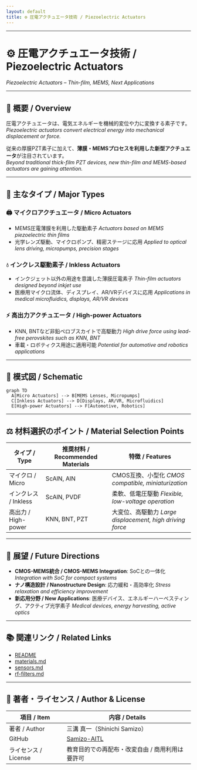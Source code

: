 ```yaml
---
layout: default
title: ⚙️ 圧電アクチュエータ技術 / Piezoelectric Actuators
---
```


---

# ⚙️ 圧電アクチュエータ技術 / Piezoelectric Actuators  
*Piezoelectric Actuators – Thin-film, MEMS, Next Applications*

---

## 📖 概要 / Overview

圧電アクチュエータは、電気エネルギーを機械的変位や力に変換する素子です。  
*Piezoelectric actuators convert electrical energy into mechanical displacement or force.*  

従来の厚膜PZT素子に加えて、**薄膜・MEMSプロセスを利用した新型アクチュエータ**が注目されています。  
*Beyond traditional thick-film PZT devices, new thin-film and MEMS-based actuators are gaining attention.*  

---

## 🔬 主なタイプ / Major Types

### 🖨 マイクロアクチュエータ / Micro Actuators
- MEMS圧電薄膜を利用した駆動素子 *Actuators based on MEMS piezoelectric thin films*  
- 光学レンズ駆動、マイクロポンプ、精密ステージに応用 *Applied to optical lens driving, micropumps, precision stages*  

### 💧 インクレス駆動素子 / Inkless Actuators
- インクジェット以外の用途を意識した薄膜圧電素子 *Thin-film actuators designed beyond inkjet use*  
- 医療用マイクロ流体、ディスプレイ、AR/VRデバイスに応用 *Applications in medical microfluidics, displays, AR/VR devices*  

### ⚡ 高出力アクチュエータ / High-power Actuators
- KNN, BNTなど非鉛ペロブスカイトで高駆動力 *High drive force using lead-free perovskites such as KNN, BNT*  
- 車載・ロボティクス用途に適用可能 *Potential for automotive and robotics applications*  

---

## 📐 模式図 / Schematic

```mermaid
graph TD
  A[Micro Actuators] --> B[MEMS Lenses, Micropumps]
  C[Inkless Actuators] --> D[Displays, AR/VR, Microfluidics]
  E[High-power Actuators] --> F[Automotive, Robotics]
```

---

## ⚖️ 材料選択のポイント / Material Selection Points

| タイプ / Type | 推奨材料 / Recommended Materials | 特徴 / Features |
|---------------|--------------------------------|----------------|
| マイクロ / Micro | ScAlN, AlN | CMOS互換、小型化 *CMOS compatible, miniaturization* |
| インクレス / Inkless | ScAlN, PVDF | 柔軟、低電圧駆動 *Flexible, low-voltage operation* |
| 高出力 / High-power | KNN, BNT, PZT | 大変位、高駆動力 *Large displacement, high driving force* |

---

## 🔮 展望 / Future Directions

- **CMOS-MEMS統合 / CMOS-MEMS Integration**: SoCとの一体化 *Integration with SoC for compact systems*  
- **ナノ構造設計 / Nanostructure Design**: 応力緩和・高効率化 *Stress relaxation and efficiency improvement*  
- **新応用分野 / New Applications**: 医療デバイス、エネルギーハーベスティング、アクティブ光学素子 *Medical devices, energy harvesting, active optics*  

---

## 📚 関連リンク / Related Links

- [README](./README.md)  
- [materials.md](./materials.md)  
- [sensors.md](./sensors.md)  
- [rf-filters.md](./rf-filters.md)  

---

## 👤 著者・ライセンス / Author & License

| 項目 / Item | 内容 / Details |
|-------------|----------------|
| 著者 / Author | 三溝 真一（Shinichi Samizo） |
| GitHub | [Samizo-AITL](https://github.com/Samizo-AITL) |
| ライセンス / License | 教育目的での再配布・改変自由 / 商用利用は要許可 |

